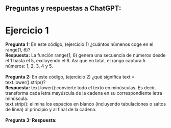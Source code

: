 ## Preguntas y respuestas  a ChatGPT:

# Ejercicio 1

**Pregunta 1:** En este código, (ejercicio 1) ¿cuántos númenos coge en el range(1, 6)?<br>
**Respuesta:** La función range(1, 6) genera una secuencia de números desde el 1 hasta el 5, excluyendo el 6. Así que en total, el rango captura 5 números: 1, 2, 3, 4 y 5.<br><br>
**Pregunta 2:** En este código, (ejercicio 2) ¿qué significa text = text.lower().strip()?<br>
**Respuesta:** text.lower():convierte todo el texto en minúsculas. Es decir, transforma cada letra mayúscula de la cadena en su correspondiente letra minúscula.<br>
text.strip(): elimina los espacios en blanco (incluyendo tabulaciones o saltos de línea) al principio y al final de la cadena.<br><br>
**Pregunta 3:** 
**Respuesta:**
